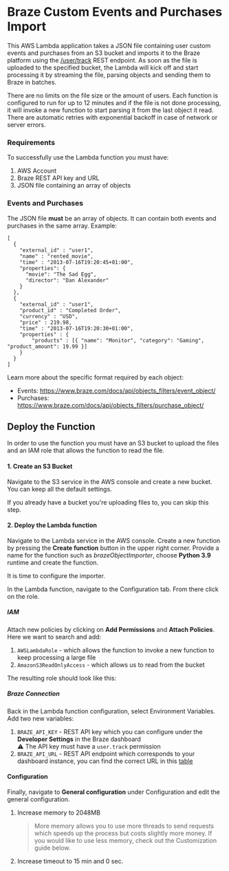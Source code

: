 # Braze Custom Events and Purchases Import

This AWS Lambda application takes a JSON file containing user custom events and purchases from an S3 bucket and imports it to the Braze platform using the [/user/track](https://www.braze.com/docs/api/endpoints/user_data/post_user_track/) REST endpoint. As soon as the file is uploaded to the specified bucket, the Lambda will kick off and start processing it by streaming the file, parsing objects and sending them to Braze in batches.

There are no limits on the file size or the amount of users. Each function is configured to run for up to 12 minutes and if the file is not done processing, it will invoke a new function to start parsing it from the last object it read. There are automatic retries with exponential backoff in case of network or server errors.

### Requirements

To successfully use the Lambda function you must have:

1. AWS Account
2. Braze REST API key and URL
3. JSON file containing an array of objects

### Events and Purchases

The JSON file **must** be an array of objects. It can contain both events and purchases in the same array. Example:

    [
      {
        "external_id" : "user1",
        "name" : "rented_movie",
        "time" : "2013-07-16T19:20:45+01:00",
        "properties": {
          "movie": "The Sad Egg",
          "director": "Dan Alexander"
        }
      },
      {
        "external_id" : "user1",
        "product_id" : "Completed Order",
        "currency" : "USD",
        "price" : 219.98,
        "time" : "2013-07-16T19:20:30+01:00",
        "properties" : {
            "products" : [{ "name": "Monitor", "category": "Gaming", "product_amount": 19.99 }]
        }
      }
    ]

Learn more about the specific format required by each object:

- Events: https://www.braze.com/docs/api/objects_filters/event_object/
- Purchases: https://www.braze.com/docs/api/objects_filters/purchase_object/

## Deploy the Function

In order to use the function you must have an S3 bucket to upload the files and an IAM role that allows the function to read the file.

#### 1. Create an S3 Bucket

Navigate to the S3 service in the AWS console and create a new bucket. You can keep all the default settings.

If you already have a bucket you're uploading files to, you can skip this step.

#### 2. Deploy the Lambda function

Navigate to the Lambda service in the AWS console. Create a new function by pressing the **Create function** button in the upper right corner. Provide a name for the function such as _brazeObjectImporter_, choose **Python 3.9** runtime and create the function.

It is time to configure the importer.

In the Lambda function, navigate to the Configuration tab. From there click on the role.
<img>

##### IAM

Attach new policies by clicking on **Add Permissions** and **Attach Policies**. Here we want to search and add:

1. `AWSLambdaRole` - which allows the function to invoke a new function to keep processing a large file
2. `AmazonS3ReadOnlyAccess` - which allows us to read from the bucket

The resulting role should look like this:
<img>

##### Braze Connection

Back in the Lambda function configuration, select Environment Variables. Add two new variables:

1. `BRAZE_API_KEY` - REST API key which you can configure under the **Developer Settings** in the Braze dashboard  
   :warning: The API key must have a `user.track` permission
2. `BRAZE_API_URL` - REST API endpoint which corresponds to your dashboard instance, you can find the correct URL in this [table](https://www.braze.com/docs/api/basics/#api-definitions)

#### Configuration

Finally, navigate to **General configuration** under Configuration and edit the general configuration.

1. Increase memory to 2048MB
   > More memory allows you to use more threads to send requests which speeds up the process but costs slightly more money. If you would like to use less memory, check out the Customization guide below.
2. Increase timeout to 15 min and 0 sec.
